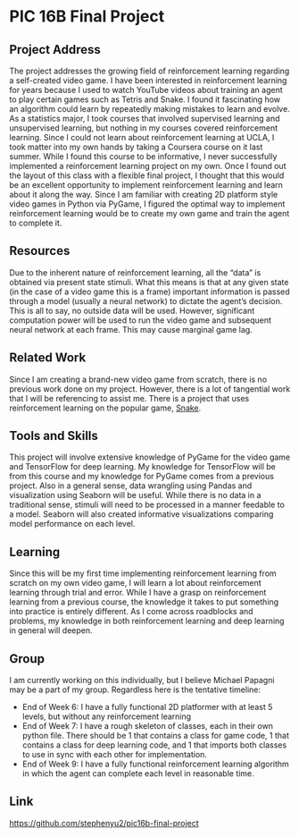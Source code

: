 # PIC 16B Final Project 

## Project Address
The project addresses the growing field of reinforcement learning regarding a self-created video game. I have been interested in reinforcement learning for years because I used to watch YouTube videos about training an agent to play certain games such as Tetris and Snake. I found it fascinating how an algorithm could learn by repeatedly making mistakes to learn and evolve. As a statistics major, I took courses that involved supervised learning and unsupervised learning, but nothing in my courses covered reinforcement learning. Since I could not learn about reinforcement learning at UCLA, I took matter into my own hands by taking a Coursera course on it last summer. While I found this course to be informative, I never successfully implemented a reinforcement learning project on my own. Once I found out the layout of this class with a flexible final project, I thought that this would be an excellent opportunity to implement reinforcement learning and learn about it along the way. Since I am familiar with creating 2D platform style video games in Python via PyGame, I figured the optimal way to implement reinforcement learning would be to create my own game and train the agent to complete it. 

## Resources
Due to the inherent nature of reinforcement learning, all the “data” is obtained via present state stimuli. What this means is that at any given state (in the case of a video game this is a frame) important information is passed through a model (usually a neural network) to dictate the agent’s decision. This is all to say, no outside data will be used. However, significant computation power will be used to run the video game and subsequent neural network at each frame. This may cause marginal game lag. 

## Related Work
Since I am creating a brand-new video game from scratch, there is no previous work done on my project. However, there is a lot of tangential work that I will be referencing to assist me. There is a project that uses reinforcement learning on the popular game, [Snake](https://www.youtube.com/watch?v=-NJ9frfAWRo). 

## Tools and Skills
This project will involve extensive knowledge of PyGame for the video game and TensorFlow for deep learning. My knowledge for TensorFlow will be from this course and my knowledge for PyGame comes from a previous project. Also in a general sense, data wrangling using Pandas and visualization using Seaborn will be useful. While there is no data in a traditional sense, stimuli will need to be processed in a manner feedable to a model. Seaborn will also created informative visualizations comparing model performance on each level. 

## Learning
Since this will be my first time implementing reinforcement learning from scratch on my own video game, I will learn a lot about reinforcement learning through trial and error. While I have a grasp on reinforcement learning from a previous course, the knowledge it takes to put something into practice is entirely different. As I come across roadblocks and problems, my knowledge in both reinforcement learning and deep learning in general will deepen. 

## Group
I am currently working on this individually, but I believe Michael Papagni may be a part of my group. Regardless here is the tentative timeline: 

-	End of Week 6: I have a fully functional 2D platformer with at least 5 levels, but without any reinforcement learning
-	End of Week 7: I have a rough skeleton of classes, each in their own python file. There should be 1 that contains a class for game code, 1 that contains a class for deep learning code, and 1 that imports both classes to use in sync with each other for implementation. 
-	End of Week 9: I have a fully functional reinforcement learning algorithm in which the agent can complete each level in reasonable time.

## Link
https://github.com/stephenyu2/pic16b-final-project
